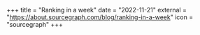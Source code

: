 +++
title = "Ranking in a week"
date = "2022-11-21"
external = "https://about.sourcegraph.com/blog/ranking-in-a-week"
icon = "sourcegraph"
+++
